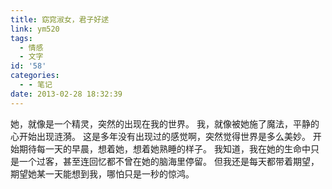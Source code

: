 ```yaml
---
title: 窈窕淑女，君子好逑
link: ym520
tags:
  - 情感
  - 文字
id: '58'
categories:
  - - 笔记
date: 2013-02-28 18:32:39
---
```


她，就像是一个精灵，突然的出现在我的世界。 我，就像被她施了魔法，平静的心开始出现涟漪。 这是多年没有出现过的感觉啊，突然觉得世界是多么美妙。 开始期待每一天的早晨，想着她，想着她熟睡的样子。 我知道，我在她的生命中只是一个过客，甚至连回忆都不曾在她的脑海里停留。 但我还是每天都带着期望，期望她某一天能想到我，哪怕只是一秒的惊鸿。